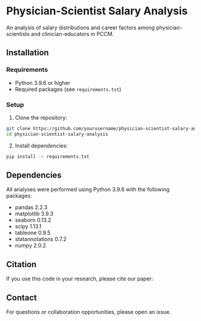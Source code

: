# Physician-Scientist Salary Analysis

An analysis of salary distributions and career factors among physician-scientists and clinician-educators in PCCM.

## Installation

### Requirements

- Python 3.9.6 or higher
- Required packages (see `requirements.txt`)

### Setup

1. Clone the repository:
```bash
git clone https://github.com/yourusername/physician-scientist-salary-analysis.git
cd physician-scientist-salary-analysis
```

2. Install dependencies:
```bash
pip install -r requirements.txt
```

## Dependencies

All analyses were performed using Python 3.9.6 with the following packages:
- pandas 2.2.3
- matplotlib 3.9.3
- seaborn 0.13.2
- scipy 1.13.1
- tableone 0.9.5
- statannotations 0.7.2
- numpy 2.0.2

## Citation

If you use this code in your research, please cite our paper: 

## Contact

For questions or collaboration opportunities, please open an issue. 
